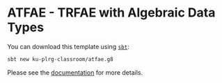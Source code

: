 # ATFAE - TRFAE with Algebraic Data Types


You can download this template using [`sbt`](https://www.scala-sbt.org/):
```bash
sbt new ku-plrg-classroom/atfae.g8
```

Please see the [documentation](https://github.com/ku-plrg-classroom/docs/tree/main/cose212/atfae) for more details.
